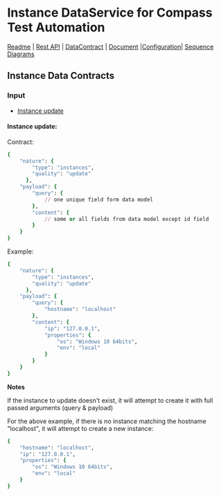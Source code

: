 # Instance DataService for Compass Test Automation
[Readme](README.md) | [Rest API](RESTAPI.md) | [DataContract](DATACONTRACT.md) | [Document](DOCUMENTATION.md) |[Configuration](CONFIGURATION.md)| [Sequence Diagrams](https://www.lucidchart.com/documents/edit/9980627b-2d6c-4a15-b610-235575b8801e)

## Instance Data Contracts

### Input
* [Instance update](#instance-update)

#### Instance update:
Contract:
```ruby
{
    "nature": {
        "type": "instances",
        "quality": "update"
      },
    "payload": {
        "query": {
            // one unique field form data model
        },
        "content": {
            // some or all fields from data model except id field
        }        
    }
}
```
Example:
```ruby
{
    "nature": {
        "type": "instances",
        "quality": "update"
      },
    "payload": {
        "query": {
            "hostname": "localhost"
        },
        "content": {
            "ip": "127.0.0.1",
            "properties": {
                "os": "Windows 10 64bits",
                "env": "local"
            }
        }        
    }
}
```

**Notes**

If the instance to update doesn't exist, it will attempt to create it with full passed arguments (query & payload)

For the above example, if there is no instance matching the hostname "localhost", it will attempt to create a new instance:

```ruby
{
    "hostname": "localhost",
    "ip": "127.0.0.1",
    "properties": {
        "os": "Windows 10 64bits",
        "env": "local"
    }
}
```